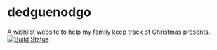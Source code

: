 dedguenodgo
===========

A wishlist website to help my family keep track of Christmas presents.
[![Build Status](https://drone.io/github.com/oadam/dedguenodgo/status.png)](https://drone.io/github.com/oadam/dedguenodgo/latest)
